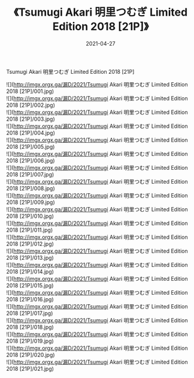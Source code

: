 ﻿---
layout: post
title:  《Tsumugi Akari 明里つむぎ Limited Edition 2018 [21P]》
date:   2021-04-27
img: http://imgx.orgx.ga/漏D/2021/Tsumugi Akari 明里つむぎ Limited Edition 2018 [21P]/000.jpg
categories: [美女, 清纯, 唯美]
---

Tsumugi Akari 明里つむぎ Limited Edition 2018 [21P]

  ![](http://imgx.orgx.ga/漏D/2021/Tsumugi Akari 明里つむぎ Limited Edition 2018 [21P]/001.jpg) <br> ![](http://imgx.orgx.ga/漏D/2021/Tsumugi Akari 明里つむぎ Limited Edition 2018 [21P]/002.jpg) <br> ![](http://imgx.orgx.ga/漏D/2021/Tsumugi Akari 明里つむぎ Limited Edition 2018 [21P]/003.jpg) <br> ![](http://imgx.orgx.ga/漏D/2021/Tsumugi Akari 明里つむぎ Limited Edition 2018 [21P]/004.jpg) <br> ![](http://imgx.orgx.ga/漏D/2021/Tsumugi Akari 明里つむぎ Limited Edition 2018 [21P]/005.jpg) <br> ![](http://imgx.orgx.ga/漏D/2021/Tsumugi Akari 明里つむぎ Limited Edition 2018 [21P]/006.jpg) <br> ![](http://imgx.orgx.ga/漏D/2021/Tsumugi Akari 明里つむぎ Limited Edition 2018 [21P]/007.jpg) <br> ![](http://imgx.orgx.ga/漏D/2021/Tsumugi Akari 明里つむぎ Limited Edition 2018 [21P]/008.jpg) <br> ![](http://imgx.orgx.ga/漏D/2021/Tsumugi Akari 明里つむぎ Limited Edition 2018 [21P]/009.jpg) <br> ![](http://imgx.orgx.ga/漏D/2021/Tsumugi Akari 明里つむぎ Limited Edition 2018 [21P]/010.jpg) <br> ![](http://imgx.orgx.ga/漏D/2021/Tsumugi Akari 明里つむぎ Limited Edition 2018 [21P]/011.jpg) <br> ![](http://imgx.orgx.ga/漏D/2021/Tsumugi Akari 明里つむぎ Limited Edition 2018 [21P]/012.jpg) <br> ![](http://imgx.orgx.ga/漏D/2021/Tsumugi Akari 明里つむぎ Limited Edition 2018 [21P]/013.jpg) <br> ![](http://imgx.orgx.ga/漏D/2021/Tsumugi Akari 明里つむぎ Limited Edition 2018 [21P]/014.jpg) <br> ![](http://imgx.orgx.ga/漏D/2021/Tsumugi Akari 明里つむぎ Limited Edition 2018 [21P]/015.jpg) <br> ![](http://imgx.orgx.ga/漏D/2021/Tsumugi Akari 明里つむぎ Limited Edition 2018 [21P]/016.jpg) <br> ![](http://imgx.orgx.ga/漏D/2021/Tsumugi Akari 明里つむぎ Limited Edition 2018 [21P]/017.jpg) <br> ![](http://imgx.orgx.ga/漏D/2021/Tsumugi Akari 明里つむぎ Limited Edition 2018 [21P]/018.jpg) <br> ![](http://imgx.orgx.ga/漏D/2021/Tsumugi Akari 明里つむぎ Limited Edition 2018 [21P]/019.jpg) <br> ![](http://imgx.orgx.ga/漏D/2021/Tsumugi Akari 明里つむぎ Limited Edition 2018 [21P]/020.jpg) <br> ![](http://imgx.orgx.ga/漏D/2021/Tsumugi Akari 明里つむぎ Limited Edition 2018 [21P]/021.jpg) <br>